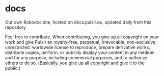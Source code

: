 docs
====

Our own Robodoc site, hosted on docs.pulsir.eu, updated daily from this repository



Feel free to contribute. When contributing, you give up all copyright on your work and give Pulsir an royalty-free, perpetual, irrevocable, non-exclusive, unrestricted, worldwide license to reproduce, prepare derivative works, distribute copies, perform, or publicly display your content in any medium and for any purpose, including commercial purposes, and to authorize others to do so. (Basically, you give up all copyright and give it to the public.)
